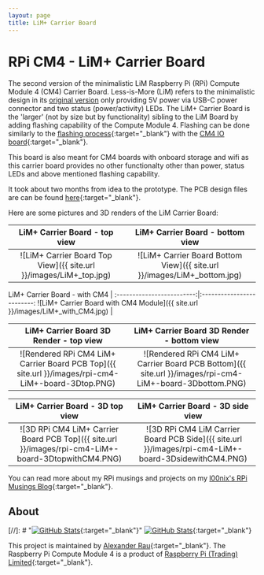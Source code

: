 ```yaml
---
layout: page
title: LiM+ Carrier Board
---
```



# RPi CM4 - LiM+ Carrier Board

The second version of the minimalistic LiM Raspberry Pi (RPi) Compute Module 4 (CM4) Carrier Board. Less-is-More (LiM) refers to the minimalistic design in its [original version](../pages/LiM_Board.html) only providing 5V power via USB-C power connector and two status (power/activity) LEDs. The LiM+ Carrier Board is the 'larger' (not by size but by functionality) sibling to the LiM Board by adding flashing capability of the Compute Module 4. Flashing can be done similarly to the [flashing process](https://www.raspberrypi.org/documentation/hardware/computemodule/cm-emmc-flashing.md){:target="_blank"} with the [CM4 IO board](https://www.raspberrypi.org/products/compute-module-4-io-board/){:target="_blank"}. 

This board is also meant for CM4 boards with onboard storage and wifi as this carrier board provides no other functionalty other than power, status LEDs and above mentioned flashing capability.

It took about two months from idea to the prototype. The PCB design files are can be found [here](https://github.com/l00nix/rpi-cm4-LiM-board/tree/main/hardware/rpi-cm4-LiM%2B-board){:target="_blank"}. 

Here are some pictures and 3D renders of the LiM Carrier Board:

LiM+ Carrier Board - top view             |  LiM+ Carrier Board - bottom view
:-------------------------:|:-------------------------:
![LiM+ Carrier Board Top View]({{ site.url }}/images/LiM+_top.jpg)  |  ![LiM+ Carrier Board Bottom View]({{ site.url }}/images/LiM+_bottom.jpg)

LiM+ Carrier Board - with CM4             | 
:-------------------------:|:-------------------------:
![LiM+ Carrier Board with CM4 Module]({{ site.url }}/images/LiM+_with_CM4.jpg)  |



LiM+ Carrier Board 3D Render - top view             |  LiM+ Carrier Board 3D Render - bottom view
:-------------------------:|:-------------------------:
![Rendered RPi CM4 LiM+ Carrier Board PCB Top]({{ site.url }}/images/rpi-cm4-LiM+-board-3Dtop.PNG)  |  ![Rendered RPi CM4 LiM+ Carrier Board PCB Bottom]({{ site.url }}/images/rpi-cm4-LiM+-board-3Dbottom.PNG)

LiM+ Carrier Board - 3D top view             |  LiM+ Carrier Board - 3D side view
:-------------------------:|:-------------------------:
![3D RPi CM4 LiM+ Carrier Board PCB Top]({{ site.url }}/images/rpi-cm4-LiM+-board-3DtopwithCM4.PNG)  |  ![3D RPi CM4 LiM Carrier Board PCB Side]({{ site.url }}/images/rpi-cm4-LiM+-board-3DsidewithCM4.PNG)

You can read more about my RPi musings and projects on my [l00nix's RPi Musings Blog](https://rpi.loonix.ca/){:target="_blank"}.

## About

[//]: # "[![GitHub Stats](https://github-readme-stats.vercel.app/api/pin?username=l00nix&repo=rpi-cm4-LiM-board&show_icons=true&hide_border=true&show_owner=true&theme=graywhite)](https://github.com/l00nix/rpi-cm4-LiM-board){:target="_blank"}"
[![GitHub Stats](https://github-readme-stats.vercel.app/api/pin?username=l00nix&repo=rpi-cm4-LiM-board)](https://github.com/l00nix/rpi-cm4-LiM-board){:target="_blank"}

This project is maintained by [Alexander Rau](https://rpi.loonix.ca){:target="_blank"}. The Raspberry Pi Compute Module 4 is a product of [Raspberry Pi (Trading) Limited](https://www.raspberrypi.org/about/){:target="_blank"}.
